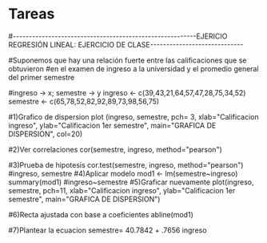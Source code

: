 # Tareas
#---------------------------------------------------------EJERICIO REGRESIÓN LINEAL: EJERCICIO DE CLASE-----------------------------

#Suponemos que hay una relación fuerte entre las calificaciones que se obtuvieron
#en el examen de ingreso a la universidad y el promedio general del primer semestre

#ingreso -> x; semestre -> y
ingreso <- c(39,43,21,64,57,47,28,75,34,52)
semestre <- c(65,78,52,82,92,89,73,98,56,75)

#1)Grafico de dispersion
plot (ingreso, semestre, pch= 3, xlab="Calificacion ingreso", ylab="Calificacion 1er semestre", main="GRAFICA DE DISPERSION", col=20)

#2)Ver correlaciones
cor(semestre, ingreso, method="pearson")

#3)Prueba de hipotesis 
cor.test(semestre, ingreso, method="pearson")
#ingreso, semestre
#4)Aplicar modelo
mod1 <- lm(semestre~ingreso)
summary(mod1)
#ingreso~semestre
#5)Graficar nuevamente
plot(ingreso, semestre, pch=11, xlab="Calificacion ingreso", ylab="Calificacion 1er semestre", main="GRAFICA DE DISPERSION")

#6)Recta ajustada con base a coeficientes
abline(mod1)

#7)Plantear la ecuacion
semestre= 40.7842 + .7656 ingreso
